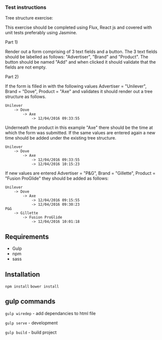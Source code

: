 ### Test instructions
Tree structure exercise:

This exercise should be completed using Flux, React js and covered with unit tests preferably using Jasmine.

Part 1)

Render out a form comprising of 3 text fields and a button. The 3 text fields should be labelled as follows: "Advertiser", "Brand" and "Product". The button should be named "Add" and when clicked it should validate that the fields are not empty.

Part 2)

If the form is filled in with the following values Advertiser = "Unilever", Brand = "Dove", Product = "Axe" and validates it should render out a tree structure as follows.

    Unilever
        -> Dove
            -> Axe
                -> 12/04/2016 09:33:55

Underneath the product in this example "Axe" there should be the time at which the form was submitted. If the same values are entered again a new time should be added under the existing tree structure.

    Unilever
        -> Dove
            -> Axe
                -> 12/04/2016 09:33:55
                -> 12/04/2016 10:15:23

If new values are entered Advertiser = "P&G", Brand = "Gillette", Product = "Fusion ProGlide" they should be added as follows:

    Unilever
        -> Dove
            -> Axe
                -> 12/04/2016 09:15:55
                -> 12/04/2016 09:30:23
    P&G
        -> Gillette
            -> Fusion ProGlide
                -> 12/04/2016 10:01:18
## Requirements
* Gulp
* npm
* sass

## Installation
`npm install`
`bower install`

## gulp commands
`gulp wiredep` - add dependancies to html file

`gulp serve` - development

`gulp build` - build project


